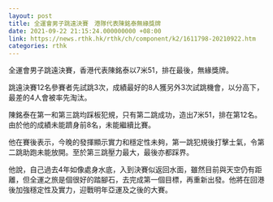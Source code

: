 ```yaml
---
layout: post
title: 全運會男子跳遠決賽　港隊代表陳銘泰無緣獎牌
date: 2021-09-22 21:15:24.000000000 +08:00
link: https://news.rthk.hk/rthk/ch/component/k2/1611798-20210922.htm
categories: rthk
---
```


全運會男子跳遠決賽，香港代表陳銘泰以7米51，排在最後，無緣獎牌。

跳遠決賽12名參賽者先試跳3次，成績最好的8人獲另外3次試跳機會，以分高下，最差的4人會被率先淘汰。

陳銘泰在第一和第三跳均踩板犯規，只有第二跳成功，造出7米51，排在第12名。由於他的成績未能躋身前8名，未能繼續比賽。

他在賽後表示，今晚的發揮顯示實力和穩定性未夠，第一跳犯規後打擊士氣，令第二跳助跑未能放開。至於第三跳壓力最大，最後亦都踩界。

他說，自己過去4年如像處身水底，入到決賽似返回水面，雖然目前與天空仍有距離，但全運之旅是個很好的踏腳石，去完成第一個目標，再重新出發。他將在回港後加強穩定性及實力，迎戰明年亞運及之後的大賽。
